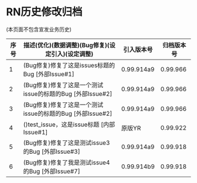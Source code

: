 # RN历史修改归档
(本页面不包含宣发业务历史)

|序号|描述(优化)(数据调整)(Bug修复)(设定引入)(设定调整)                                             |引入版本号|归档版本号|
|----|-------------------------------------------------------------------------------------------|---------|----------|
|1|(Bug修复)修复了这是issues标题的Bug                                                  [外部Issue#1] |0.99.914a9|0.99.966|
|2|(Bug修复)修复了这是一个测试issue的标题的Bug                                              [外部Issue#2] |0.99.914a9|0.99.966|
|3|(Bug修复)修复了这是一个测试issue的标题的Bug                                              [外部Issue#2] |0.99.914a9|0.99.966|
|4|()test_issue，这是issue标题                                        [内部Issue#1] |原版YR|0.99.922|
|5|(Bug修复)修复了这是测试issue3的Bug                                                  [外部Issue#3] |0.99.914a9|0.99.918|
|6|(Bug修复)修复了我是测试issue4的Bug                                                  [外部Issue#7] |0.99.914b9|0.99.918|
